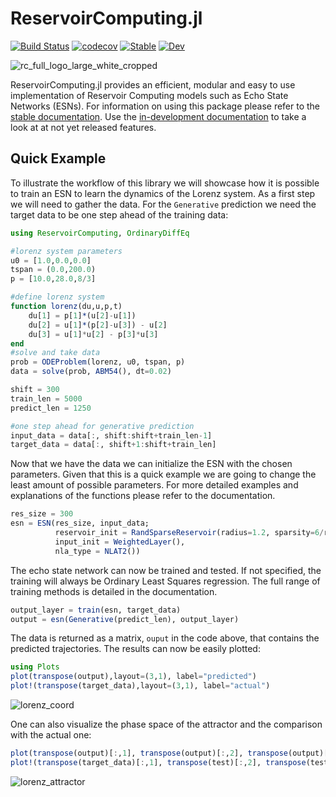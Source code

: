 # ReservoirComputing.jl
[![Build Status](https://github.com/SciML/ReservoirComputing.jl/workflows/CI/badge.svg)](https://github.com/SciML/ReservoirComputing.jl/actions?query=workflow%3ACI)
[![codecov](https://codecov.io/gh/SciML/ReservoirComputing.jl/branch/master/graph/badge.svg)](https://codecov.io/gh/SciML/ReservoirComputing.jl)
[![Stable](https://img.shields.io/badge/docs-stable-blue.svg)](http://reservoir.sciml.ai/stable/)
[![Dev](https://img.shields.io/badge/docs-dev-blue.svg)](http://reservoir.sciml.ai/dev/)


![rc_full_logo_large_white_cropped](https://user-images.githubusercontent.com/10376688/144242116-8243f58a-5ac6-4e0e-88d5-3409f00e20b4.png)

ReservoirComputing.jl provides an efficient, modular and easy to use implementation of Reservoir Computing models such as Echo State Networks (ESNs). For information on using this package please refer to the [stable documentation](http://reservoir.sciml.ai/stable/). Use the [in-development documentation](http://reservoir.sciml.ai/dev/) to take a look at at not yet released features.

## Quick Example

To illustrate the workflow of this library we will showcase how it is possible to train an ESN to learn the dynamics of the Lorenz system. As a first step we will need to gather the data. For the `Generative` prediction we need the target data to be one step ahead of the training data:
```julia
using ReservoirComputing, OrdinaryDiffEq

#lorenz system parameters
u0 = [1.0,0.0,0.0]                       
tspan = (0.0,200.0)                      
p = [10.0,28.0,8/3]

#define lorenz system
function lorenz(du,u,p,t)
    du[1] = p[1]*(u[2]-u[1])
    du[2] = u[1]*(p[2]-u[3]) - u[2]
    du[3] = u[1]*u[2] - p[3]*u[3]
end
#solve and take data
prob = ODEProblem(lorenz, u0, tspan, p)  
data = solve(prob, ABM54(), dt=0.02)   

shift = 300
train_len = 5000
predict_len = 1250

#one step ahead for generative prediction
input_data = data[:, shift:shift+train_len-1]
target_data = data[:, shift+1:shift+train_len]

```
Now that we have the data we can initialize the ESN with the chosen parameters. Given that this is a quick example we are going to change the least amount of possible parameters. For more detailed examples and explanations of the functions please refer to the documentation.
```julia
res_size = 300
esn = ESN(res_size, input_data; 
          reservoir_init = RandSparseReservoir(radius=1.2, sparsity=6/res_size),
          input_init = WeightedLayer(),
          nla_type = NLAT2())
```

The echo state network can now be trained and tested. If not specified, the training will always be Ordinary Least Squares regression. The full range of training methods is detailed in the documentation.
```julia
output_layer = train(esn, target_data)
output = esn(Generative(predict_len), output_layer)
```

The data is returned as a matrix, `ouput` in the code above, that contains the predicted trajectories. The results can now be easily plotted:
```julia
using Plots
plot(transpose(output),layout=(3,1), label="predicted")
plot!(transpose(target_data),layout=(3,1), label="actual")
```
![lorenz_coord](https://user-images.githubusercontent.com/10376688/81470264-42f5c800-91ea-11ea-98a2-a8a8d7d96155.png)

One can also visualize the phase space of the attractor and the comparison with the actual one:
```julia
plot(transpose(output)[:,1], transpose(output)[:,2], transpose(output)[:,3], label="predicted")
plot!(transpose(target_data)[:,1], transpose(test)[:,2], transpose(test)[:,3], label="actual")
```
![lorenz_attractor](https://user-images.githubusercontent.com/10376688/81470281-5a34b580-91ea-11ea-9eea-d2b266da19f4.png)
